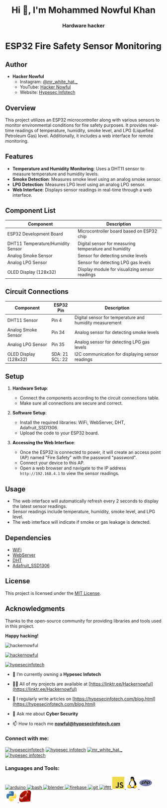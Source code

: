 <h1 align="center">Hi 👋, I'm Mohammed Nowful Khan</h1>
<h3 align="center">Hardware hacker</h3>

# ESP32 Fire Safety Sensor Monitoring

## Author
- **Hacker Nowful**
  - Instagram: [@mr_white_hat._](https://www.instagram.com/mr_white_hat._/)
  - YouTube: [Hacker Nowful](https://www.youtube.com/channel/UCu1kFHR9foStyJXqjo6JKDg)
  - Website: [Hypesec Infotech](https://www.hypesecinfotech.com/)

## Overview

This project utilizes an ESP32 microcontroller along with various sensors to monitor environmental conditions for fire safety purposes. It provides real-time readings of temperature, humidity, smoke level, and LPG (Liquefied Petroleum Gas) level. Additionally, it includes a web interface for remote monitoring.

## Features

- **Temperature and Humidity Monitoring**: Uses a DHT11 sensor to measure temperature and humidity levels.
- **Smoke Detection**: Measures smoke level using an analog smoke sensor.
- **LPG Detection**: Measures LPG level using an analog LPG sensor.
- **Web Interface**: Displays sensor readings in real-time through a web interface.

## Component List

| Component                  | Description                                        |
|----------------------------|----------------------------------------------------|
| ESP32 Development Board    | Microcontroller board based on ESP32 chip          |
| DHT11 Temperature/Humidity Sensor | Digital sensor for measuring temperature and humidity |
| Analog Smoke Sensor        | Sensor for detecting smoke levels                  |
| Analog LPG Sensor          | Sensor for detecting LPG gas levels                |
| OLED Display (128x32)      | Display module for visualizing sensor readings     |

## Circuit Connections

| Component             | ESP32 Pin | Description                               |
|-----------------------|-----------|-------------------------------------------|
| DHT11 Sensor          | Pin 4     | Digital sensor for temperature and humidity measurement |
| Analog Smoke Sensor   | Pin 34    | Analog sensor for detecting smoke levels  |
| Analog LPG Sensor     | Pin 35    | Analog sensor for detecting LPG gas levels |
| OLED Display (128x32) | SDA: 21<br/>SCL: 22 | I2C communication for displaying sensor readings |

## Setup

1. **Hardware Setup**:
   - Connect the components according to the circuit connections table.
   - Make sure all connections are secure and correct.

2. **Software Setup**:
   - Install the required libraries: WiFi, WebServer, DHT, Adafruit_SSD1306.
   - Upload the code to your ESP32 board.

3. **Accessing the Web Interface**:
   - Once the ESP32 is connected to power, it will create an access point (AP) named "Fire Safety" with the password "password".
   - Connect your device to this AP.
   - Open a web browser and navigate to the IP address `http://192.168.4.1` to view the sensor readings.

## Usage

- The web interface will automatically refresh every 2 seconds to display the latest sensor readings.
- Sensor readings include temperature, humidity, smoke level, and LPG level.
- The web interface will indicate if smoke or gas leakage is detected.

## Dependencies

- [WiFi](https://github.com/espressif/arduino-esp32/tree/master/libraries/WiFi)
- [WebServer](https://github.com/espressif/arduino-esp32/tree/master/libraries/WebServer)
- [DHT](https://github.com/adafruit/DHT-sensor-library)
- [Adafruit_SSD1306](https://github.com/adafruit/Adafruit_SSD1306)

## License

This project is licensed under the [MIT License](LICENSE).

## Acknowledgments
Thanks to the open-source community for providing libraries and tools used in this project.

**Happy hacking!**

<p align="left"> <img src="https://komarev.com/ghpvc/?username=hackernowful&label=Profile%20views&color=0e75b6&style=flat" alt="hackernowful" /> </p>

<p align="left"> <a href="https://github.com/ryo-ma/github-profile-trophy"><img src="https://github-profile-trophy.vercel.app/?username=hackernowful" alt="hackernowful" /></a> </p>

<p align="left"> <a href="https://twitter.com/hypesecinfotech" target="blank"><img src="https://img.shields.io/twitter/follow/hypesecinfotech?logo=twitter&style=for-the-badge" alt="hypesecinfotech" /></a> </p>

- 🔭 I’m currently owning a **Hypesec Infotech**

- 👨‍💻 All of my projects are available at [https://linktr.ee/Hackernowful](https://linktr.ee/Hackernowful)

- 📝 I regularly write articles on [https://hypesecinfotech.com/blog.html](https://hypesecinfotech.com/blog.html)

- 💬 Ask me about **Cyber Security**

- 📫 How to reach me **nowful@hypesecinfotech.com**

<h3 align="left">Connect with me:</h3>
<p align="left">
<a href="https://twitter.com/hypesecinfotech" target="blank"><img align="center" src="https://raw.githubusercontent.com/rahuldkjain/github-profile-readme-generator/master/src/images/icons/Social/twitter.svg" alt="hypesecinfotech" height="30" width="40" /></a>
<a href="https://linkedin.com/in/hypesec infotech" target="blank"><img align="center" src="https://raw.githubusercontent.com/rahuldkjain/github-profile-readme-generator/master/src/images/icons/Social/linked-in-alt.svg" alt="hypesec infotech" height="30" width="40" /></a>
<a href="https://instagram.com/mr_white_hat._" target="blank"><img align="center" src="https://raw.githubusercontent.com/rahuldkjain/github-profile-readme-generator/master/src/images/icons/Social/instagram.svg" alt="mr_white_hat._" height="30" width="40" /></a>
<a href="https://www.youtube.com/@hackernowful" target="blank"><img align="center" src="https://raw.githubusercontent.com/rahuldkjain/github-profile-readme-generator/master/src/images/icons/Social/youtube.svg" alt="hypesec infotech" height="30" width="40" /></a>
</p>
<h3 align="left">Languages and Tools:</h3>
<p align="left"> <a href="https://www.arduino.cc/" target="_blank" rel="noreferrer"> <img src="https://cdn.worldvectorlogo.com/logos/arduino-1.svg" alt="arduino" width="40" height="40"/> </a>
  <a href="https://www.gnu.org/software/bash/" target="_blank" rel="noreferrer"> <img src="https://www.vectorlogo.zone/logos/gnu_bash/gnu_bash-icon.svg" alt="bash" width="40" height="40"/> </a> <a href="https://www.blender.org/" target="_blank" rel="noreferrer"> <img src="https://download.blender.org/branding/community/blender_community_badge_white.svg" alt="blender" width="40" height="40"/> </a> <a href="https://firebase.google.com/" target="_blank" rel="noreferrer"> <img src="https://www.vectorlogo.zone/logos/firebase/firebase-icon.svg" alt="firebase" width="40" height="40"/> </a> <a href="https://git-scm.com/" target="_blank" rel="noreferrer"> <img src="https://www.vectorlogo.zone/logos/git-scm/git-scm-icon.svg" alt="git" width="40" height="40"/> </a> <a href="https://ifttt.com/" target="_blank" rel="noreferrer"> <img src="https://www.vectorlogo.zone/logos/ifttt/ifttt-ar21.svg" alt="ifttt" width="40" height="40"/> </a> <a href="https://developer.mozilla.org/en-US/docs/Web/JavaScript" target="_blank" rel="noreferrer"> <img src="https://raw.githubusercontent.com/devicons/devicon/master/icons/javascript/javascript-original.svg" alt="javascript" width="40" height="40"/> </a> <a href="https://www.linux.org/" target="_blank" rel="noreferrer"> <img src="https://raw.githubusercontent.com/devicons/devicon/master/icons/linux/linux-original.svg" alt="linux" width="40" height="40"/> </a> <a href="https://www.php.net" target="_blank" rel="noreferrer"> <img src="https://raw.githubusercontent.com/devicons/devicon/master/icons/php/php-original.svg" alt="php" width="40" height="40"/> </a> <a href="https://www.python.org" target="_blank" rel="noreferrer"> <img src="https://raw.githubusercontent.com/devicons/devicon/master/icons/python/python-original.svg" alt="python" width="40" height="40"/> </a> <a href="https://www.ruby-lang.org/en/" target="_blank" rel="noreferrer"> <img src="https://raw.githubusercontent.com/devicons/devicon/master/icons/ruby/ruby-original.svg" alt="ruby" width="40" height="40"/> </a> </p>
